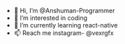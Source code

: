 - 👋 Hi, I’m @Anshuman-Programmer
- 👀 I’m interested in coding
- 🌱 I’m currently learning react-native
- 📫 Reach me instagram- @vexrgfx

<!---
Anshuman-Programmer/Anshuman-Programmer is a ✨ special ✨ repository because its `README.md` (this file) appears on your GitHub profile.
You can click the Preview link to take a look at your changes.
--->
